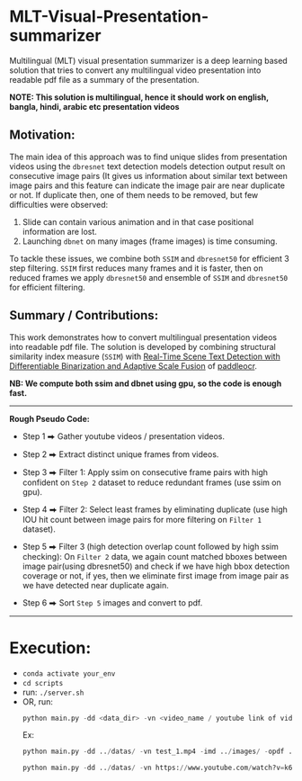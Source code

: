 # MLT-Visual-Presentation-summarizer
Multilingual (MLT) visual presentation summarizer is a deep learning based solution that tries to convert any multilingual video presentation into readable pdf file as a summary of the presentation. 

**NOTE: This solution is multilingual, hence it should work on english, bangla, hindi, arabic etc presentation videos**


## Motivation: 

The main idea of this approach was to  find unique slides from presentation videos using the `dbresnet` text detection models detection output result on consecutive image pairs (It gives us information about similar text between image pairs and this feature can indicate the image pair are near duplicate or not. If duplicate then, one of them needs to be removed, but few difficulties were observed:

1. Slide can contain various animation and in that case positional information are lost.
2. Launching `dbnet` on many images (frame images) is time consuming.

To tackle these issues, we combine both `SSIM` and `dbresnet50` for efficient 3 step filtering. `SSIM` first reduces many frames and it is faster, then on reduced frames we apply `dbresnet50` and ensemble of `SSIM` and `dbresnet50` for efficient filtering.


## Summary / Contributions:

This work demonstrates how to convert multilingual presentation videos into readable pdf file. The solution is developed by combining structural similarity index measure (`SSIM`) with [Real-Time Scene Text Detection with Differentiable Binarization and Adaptive Scale Fusion](https://arxiv.org/abs/2202.10304) of [paddleocr](https://github.com/PaddlePaddle/PaddleOCR).

**NB: We compute both ssim and dbnet using gpu, so the code is enough fast.**

---
**Rough Pseudo Code:**

* Step 1 ⮕ Gather youtube videos / presentation videos. 

* Step 2 ⮕ Extract distinct unique frames from videos.

* Step 3 ⮕ Filter 1: Apply ssim on consecutive frame pairs with high confident on `Step 2` dataset to reduce redundant frames (use ssim on gpu).

* Step 4 ⮕ Filter 2: Select least frames by eliminating duplicate (use high IOU hit count between image pairs for more filtering on `Filter 1` dataset).

* Step 5 ⮕ Filter 3 (high detection overlap count followed by high ssim checking): On `Filter 2` data, we again count matched bboxes between image pair(using dbresnet50) and check if we have high bbox detection coverage or not, if yes, then we eliminate first image from image pair as we have detected near duplicate again.

* Step 6 ⮕ Sort `Step 5` images and convert to pdf.

---
# Execution:

- ```conda activate your_env```
- ```cd scripts```
- run: ```./server.sh```
- OR, run:
    ```python
    python main.py -dd <data_dir> -vn <video_name / youtube link of video> -imd <imgs_dir> -opdf <output_dir_pdf>
    ```
    Ex:
    ```python
    python main.py -dd ../datas/ -vn test_1.mp4 -imd ../images/ -opdf ../outputs/
    ```
    ```python
    python main.py -dd ../datas/ -vn https://www.youtube.com/watch?v=k6lCD0iVExo -imd ../images/ -opdf ../outputs/
    ```